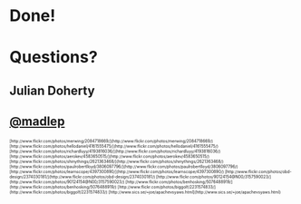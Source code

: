# Done! #

# Questions? #

## Julian Doherty ##
## [@madlep](http://twitter.com/#!/madlep) ##


<div style="font-size:50%" markdown="1">
[http://www.flickr.com/photos/merwing/2084718669/](http://www.flickr.com/photos/merwing/2084718669/)  
[http://www.flickr.com/photos/hellodaniel/4161555475/](http://www.flickr.com/photos/hellodaniel/4161555475/)  
[http://www.flickr.com/photos/richardluyy/4193816036/](http://www.flickr.com/photos/richardluyy/4193816036/)  
[http://www.flickr.com/photos/aerokev/4583650515/](http://www.flickr.com/photos/aerokev/4583650515/)  
[http://www.flickr.com/photos/shinythings/2621363468/](http://www.flickr.com/photos/shinythings/2621363468/)  
[http://www.flickr.com/photos/paulrobertlloyd/3806097796/](http://www.flickr.com/photos/paulrobertlloyd/3806097796/)  
[http://www.flickr.com/photos/learnscope/4397300890/](http://www.flickr.com/photos/learnscope/4397300890/)  
[http://www.flickr.com/photos/obd-design/2374030181/](http://www.flickr.com/photos/obd-design/2374030181/)  
[http://www.flickr.com/photos/90124154@N00/3157590023/](http://www.flickr.com/photos/90124154@N00/3157590023/)  
[http://www.flickr.com/photos/benhosking/5076488919/](http://www.flickr.com/photos/benhosking/5076488919/)  
[http://www.flickr.com/photos/biggolf/2231574833/](http://www.flickr.com/photos/biggolf/2231574833/)  
[http://www.sics.se/~joe/apachevsyaws.html](http://www.sics.se/~joe/apachevsyaws.html)  
</div>